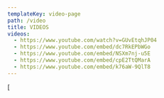 ```yaml
---
templateKey: video-page
path: /video
title: VIDEOS
videos:
  - https://www.youtube.com/watch?v=GUvEtqhJP04
  - https://www.youtube.com/embed/dc7RkEPbWGo
  - https://www.youtube.com/embed/NSXm7nj-u5E
  - https://www.youtube.com/embed/cpE2TtQMarA
  - https://www.youtube.com/embed/k76aW-9QlT8
---
```

 ﻿[